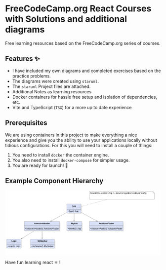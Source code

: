 # FreeCodeCamp.org React Courses with Solutions and additional diagrams

Free learning resources based on the FreeCodeCamp.org series of courses.

## Features ✨
- I have included my own diagrams and completed exercises based on the practice problems.
- The diagrams were created using `staruml`. 
- The `staruml` Project files are attached.
- Additional Notes as learning resources
- Docker containers for hassle free setup and isolation of dependencies, etc.
- Vite and TypeScript (`TSX`) for a more up to date experience

## Prerequisites
We are using containers in this project to make everything a nice experience
and give you the ability to use your applications locally without tidious configurations.
For this you will need to install a couple of things:

1) You need to install `docker` the container engine.
2) You also need to install `docker-compose` for simpler usage. 
3) You are ready for launch! 🚀

## Example Component Hierarchy
![Example Component Hierarchy](0001-learn-react-js-full-course-2019/0009-parent-child-components/doc/uml/Main.png)

Have fun learning react ⚛️ !
